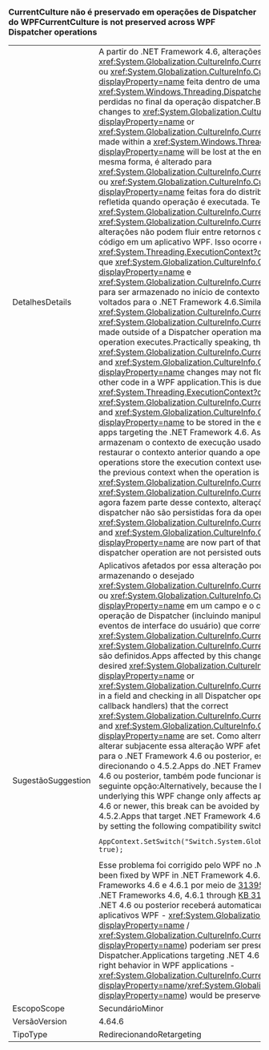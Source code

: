 ### <a name="currentculture-is-not-preserved-across-wpf-dispatcher-operations"></a><span data-ttu-id="ebf31-101">CurrentCulture não é preservado em operações de Dispatcher do WPF</span><span class="sxs-lookup"><span data-stu-id="ebf31-101">CurrentCulture is not preserved across WPF Dispatcher operations</span></span>

|   |   |
|---|---|
|<span data-ttu-id="ebf31-102">Detalhes</span><span class="sxs-lookup"><span data-stu-id="ebf31-102">Details</span></span>|<span data-ttu-id="ebf31-103">A partir do .NET Framework 4.6, alterações em <xref:System.Globalization.CultureInfo.CurrentCulture?displayProperty=name> ou <xref:System.Globalization.CultureInfo.CurrentUICulture?displayProperty=name> feita dentro de uma <xref:System.Windows.Threading.Dispatcher?displayProperty=name> serão perdidas no final da operação dispatcher.</span><span class="sxs-lookup"><span data-stu-id="ebf31-103">Beginning in the .NET Framework 4.6, changes to <xref:System.Globalization.CultureInfo.CurrentCulture?displayProperty=name> or <xref:System.Globalization.CultureInfo.CurrentUICulture?displayProperty=name> made within a <xref:System.Windows.Threading.Dispatcher?displayProperty=name> will be lost at the end of that dispatcher operation.</span></span> <span data-ttu-id="ebf31-104">Da mesma forma, é alterado para <xref:System.Globalization.CultureInfo.CurrentCulture?displayProperty=name> ou <xref:System.Globalization.CultureInfo.CurrentUICulture?displayProperty=name> feitas fora do distribuidor de um operação pode não ser refletida quando operação é executada. Termos práticos, isso significa que <xref:System.Globalization.CultureInfo.CurrentCulture?displayProperty=name> e <xref:System.Globalization.CultureInfo.CurrentUICulture?displayProperty=name> alterações não podem fluir entre retornos de chamada do WPF UI e outro código em um aplicativo WPF. Isso ocorre devido a uma alteração no <xref:System.Threading.ExecutionContext?displayProperty=name> que faz com que <xref:System.Globalization.CultureInfo.CurrentCulture?displayProperty=name> e <xref:System.Globalization.CultureInfo.CurrentUICulture?displayProperty=name> para ser armazenado no início de contexto de execução com aplicativos voltados para o .NET Framework 4.6.</span><span class="sxs-lookup"><span data-stu-id="ebf31-104">Similarly, changes to <xref:System.Globalization.CultureInfo.CurrentCulture?displayProperty=name> or <xref:System.Globalization.CultureInfo.CurrentUICulture?displayProperty=name> made outside of a Dispatcher operation may not be reflected when that operation executes.Practically speaking, this means that <xref:System.Globalization.CultureInfo.CurrentCulture?displayProperty=name> and <xref:System.Globalization.CultureInfo.CurrentUICulture?displayProperty=name> changes may not flow between WPF UI callbacks and other code in a WPF application.This is due to a change in <xref:System.Threading.ExecutionContext?displayProperty=name> that causes <xref:System.Globalization.CultureInfo.CurrentCulture?displayProperty=name> and <xref:System.Globalization.CultureInfo.CurrentUICulture?displayProperty=name> to be stored in the execution context beginning with apps targeting the .NET Framework 4.6.</span></span> <span data-ttu-id="ebf31-105">As operações de dispatcher do WPF armazenam o contexto de execução usado para começar a operação e restaurar o contexto anterior quando a operação é concluída.</span><span class="sxs-lookup"><span data-stu-id="ebf31-105">WPF dispatcher operations store the execution context used to begin the operation and restore the previous context when the operation is completed.</span></span> <span data-ttu-id="ebf31-106">Como <xref:System.Globalization.CultureInfo.CurrentCulture?displayProperty=name> e <xref:System.Globalization.CultureInfo.CurrentUICulture?displayProperty=name> agora fazem parte desse contexto, alterações nelas em uma operação de dispatcher não são persistidas fora da operação.</span><span class="sxs-lookup"><span data-stu-id="ebf31-106">Because <xref:System.Globalization.CultureInfo.CurrentCulture?displayProperty=name> and <xref:System.Globalization.CultureInfo.CurrentUICulture?displayProperty=name> are now part of that context, changes to them within a dispatcher operation are not persisted outside of the operation.</span></span>|
|<span data-ttu-id="ebf31-107">Sugestão</span><span class="sxs-lookup"><span data-stu-id="ebf31-107">Suggestion</span></span>|<span data-ttu-id="ebf31-108">Aplicativos afetados por essa alteração podem funcionar ao redor dele, armazenando o desejado <xref:System.Globalization.CultureInfo.CurrentCulture?displayProperty=name> ou <xref:System.Globalization.CultureInfo.CurrentUICulture?displayProperty=name> em um campo e o check-in de todos os corpos de operação de Dispatcher (incluindo manipuladores de retorno de chamada de eventos de interface do usuário) que corretas <xref:System.Globalization.CultureInfo.CurrentCulture?displayProperty=name> e <xref:System.Globalization.CultureInfo.CurrentUICulture?displayProperty=name> são definidos.</span><span class="sxs-lookup"><span data-stu-id="ebf31-108">Apps affected by this change may work around it by storing the desired <xref:System.Globalization.CultureInfo.CurrentCulture?displayProperty=name> or <xref:System.Globalization.CultureInfo.CurrentUICulture?displayProperty=name> in a field and checking in all Dispatcher operation bodies (including UI event callback handlers) that the correct <xref:System.Globalization.CultureInfo.CurrentCulture?displayProperty=name> and <xref:System.Globalization.CultureInfo.CurrentUICulture?displayProperty=name> are set.</span></span> <span data-ttu-id="ebf31-109">Como alternativa, porque o ExecutionContext alterar subjacente essa alteração WPF afeta somente os aplicativos voltados para o .NET Framework 4.6 ou posterior, essa interrupção pode ser evitada direcionando o 4.5.2.Apps do .NET Framework de destino do .NET Framework 4.6 ou posterior, também pode funcionar isso definindo a compatibilidade a seguinte opção:</span><span class="sxs-lookup"><span data-stu-id="ebf31-109">Alternatively, because the ExecutionContext change underlying this WPF change only affects apps targeting the .NET Framework 4.6 or newer, this break can be avoided by targeting the .NET Framework 4.5.2.Apps that target .NET Framework 4.6 or later can also work around this by setting the following compatibility switch:</span></span><pre><code>AppContext.SetSwitch(&quot;Switch.System.Globalization.NoAsyncCurrentCulture&quot;, true);&#13;&#10;</code></pre><span data-ttu-id="ebf31-110">Esse problema foi corrigido pelo WPF no .NET Framework 4.6.2.</span><span class="sxs-lookup"><span data-stu-id="ebf31-110">This issue has been fixed by WPF in .NET Framework 4.6.2.</span></span> <span data-ttu-id="ebf31-111">Ele também foi corrigido no .NET Frameworks 4.6 e 4.6.1 por meio de [3139549 KB](https://support.microsoft.com/kb/3139549).</span><span class="sxs-lookup"><span data-stu-id="ebf31-111">It has also been fixed in .NET Frameworks 4.6, 4.6.1 through [KB 3139549](https://support.microsoft.com/kb/3139549).</span></span> <span data-ttu-id="ebf31-112">Aplicativos voltados para o .NET 4.6 ou posterior receberá automaticamente o comportamento correto em aplicativos WPF - <xref:System.Globalization.CultureInfo.CurrentCulture?displayProperty=name> / <xref:System.Globalization.CultureInfo.CurrentUICulture?displayProperty=name>) poderiam ser preservados entre operações de Dispatcher.</span><span class="sxs-lookup"><span data-stu-id="ebf31-112">Applications targeting .NET 4.6 or later will automatically get the right behavior in WPF applications - <xref:System.Globalization.CultureInfo.CurrentCulture?displayProperty=name>/<xref:System.Globalization.CultureInfo.CurrentUICulture?displayProperty=name>) would be preserved across Dispatcher operations.</span></span>|
|<span data-ttu-id="ebf31-113">Escopo</span><span class="sxs-lookup"><span data-stu-id="ebf31-113">Scope</span></span>|<span data-ttu-id="ebf31-114">Secundário</span><span class="sxs-lookup"><span data-stu-id="ebf31-114">Minor</span></span>|
|<span data-ttu-id="ebf31-115">Versão</span><span class="sxs-lookup"><span data-stu-id="ebf31-115">Version</span></span>|<span data-ttu-id="ebf31-116">4.6</span><span class="sxs-lookup"><span data-stu-id="ebf31-116">4.6</span></span>|
|<span data-ttu-id="ebf31-117">Tipo</span><span class="sxs-lookup"><span data-stu-id="ebf31-117">Type</span></span>|<span data-ttu-id="ebf31-118">Redirecionando</span><span class="sxs-lookup"><span data-stu-id="ebf31-118">Retargeting</span></span>|

